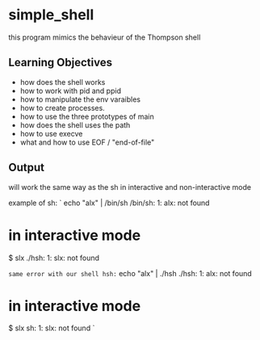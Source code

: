 # simple_shell
this program mimics the behavieur of the Thompson shell
## Learning Objectives
- how does the shell works
- how to work with pid and ppid
- how to manipulate the env varaibles
- how to create processes.
- how to use the three prototypes of main
- how does the shell uses the path
- how to use execve
- what and how to use EOF / "end-of-file"
## Output
will work the same way as the sh in interactive and non-interactive mode

example of sh:
`
echo "alx" | /bin/sh
/bin/sh: 1: alx: not found
# in interactive mode 
$ slx
./hsh: 1: slx: not found

`
same error with our shell hsh:
`
echo "alx" | ./hsh
./hsh: 1: alx: not found
# in interactive mode 
$ slx
sh: 1: slx: not found
`
